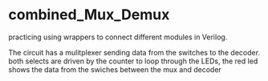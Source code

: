 # combined_Mux_Demux
practicing using wrappers to connect different modules in Verilog.

The circuit has a mulitplexer sending data from the switches to the decoder. both selects are driven by the counter to loop through the LEDs, the red led shows the data from the swiches between the mux and decoder
